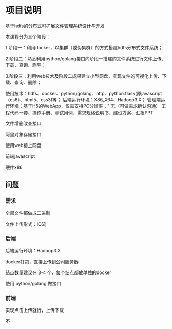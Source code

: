 # 项目说明

基于hdfs的分布式可扩展文件管理系统设计与开发

本课程分为三个阶段：

1.阶段一：利用docker，以集群（或伪集群）的方式搭建hdfs分布式文件系统；

2.阶段二：熟悉利用python/golang接口向阶段一搭建的文件系统进行文件上传、下载、查询、删除；

3.阶段三：利用web技术及阶段二成果建立小型网盘，实现文件的可视化上传、下载、查询、删除；

使用技术：hdfs、docker、python/golang、http、python.flask(原javascript（es6）、html5、css3)等；
后端运行环境：X86_X64、Hadoop3.X；
管理端运行环境：基于H5的WebApp，仅需支持PC分辨率；"	无（可做需求确认沟通）	工程代码一套、操作手册、测试用例、需求规格说明书、建设方案、汇报PPT	

文件增删改查接口

阿里对象存储接口

使用web接上网盘

前端javascript

硬件x86

## 问题

### 需求

全部文件都做成二进制

文件上传形式：IO流

### 后端

后端运行环境：Hadoop3.X

docker打包，直接上传到公司服务器

结点数量建议在 3-4 个，每个结点都放单独的docker

使用 python/golang 做接口

### 前端

实现点击上传就行，上传下载

不
